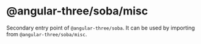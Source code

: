 # @angular-three/soba/misc

Secondary entry point of `@angular-three/soba`. It can be used by importing from `@angular-three/soba/misc`.
